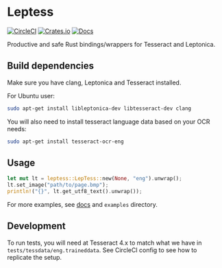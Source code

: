 Leptess
=======

[![CircleCI](https://circleci.com/gh/houqp/leptess.svg?style=svg)](https://circleci.com/gh/houqp/leptess)
[![Crates.io](https://img.shields.io/crates/v/leptess.svg)](https://crates.io/crates/leptess)
[![Docs](https://img.shields.io/badge/rust-docs-blue.svg)](https://houqp.github.io/leptess/leptess/index.html)

Productive and safe Rust bindings/wrappers for Tesseract and Leptonica.


Build dependencies
------------------

Make sure you have clang, Leptonica and Tesseract installed.

For Ubuntu user:

```bash
sudo apt-get install libleptonica-dev libtesseract-dev clang
```

You will also need to install tesseract language data based on your OCR needs:

```bash
sudo apt-get install tesseract-ocr-eng
```


Usage
-----

```rust
let mut lt = leptess::LepTess::new(None, "eng").unwrap();
lt.set_image("path/to/page.bmp");
println!("{}", lt.get_utf8_text().unwrap());
```

For more examples, see [docs](https://houqp.github.io/leptess/leptess/index.html) and `examples` directory.


Development
-----------

To run tests, you will need at Tesseract 4.x to match what we have in
`tests/tessdata/eng.traineddata`. See CircleCI config to see how to replicate
the setup.

